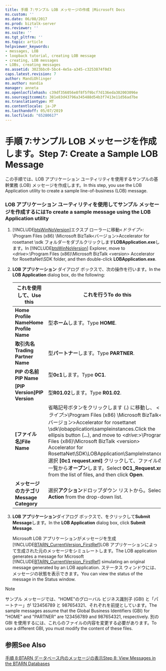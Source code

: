 ```yaml
---
title: 手順 7:サンプル LOB メッセージの作成 |Microsoft Docs
ms.custom: ''
ms.date: 06/08/2017
ms.prod: biztalk-server
ms.reviewer: ''
ms.suite: ''
ms.tgt_pltfrm: ''
ms.topic: article
helpviewer_keywords:
- messages, LOB
- loopback tutorial, creating LOB message
- creating, LOB messages
- LOBs, creating messages
ms.assetid: 3023bbc0-5bc4-4e5a-a345-c3253874f0d3
caps.latest.revision: 7
author: MandiOhlinger
ms.author: mandia
manager: anneta
ms.openlocfilehash: c39df356056e8f8f5f9bcf7d136eda302003096e
ms.sourcegitcommit: 381e83d43796a345488d54b3f7413e11d56ad7be
ms.translationtype: MT
ms.contentlocale: ja-JP
ms.lasthandoff: 05/07/2019
ms.locfileid: "65280617"
---
```

# <a name="step-7-create-a-sample-lob-message"></a><span data-ttu-id="c4b99-102">手順 7:サンプル LOB メッセージを作成します。</span><span class="sxs-lookup"><span data-stu-id="c4b99-102">Step 7: Create a Sample LOB Message</span></span>
<span data-ttu-id="c4b99-103">この手順では、LOB アプリケーション ユーティリティを使用するサンプルの基幹業務 (LOB) メッセージを作成します。</span><span class="sxs-lookup"><span data-stu-id="c4b99-103">In this step, you use the LOB Application utility to create a sample line-of-business (LOB) message.</span></span>  

### <a name="to-create-a-sample-message-using-the-lob-application-utility"></a><span data-ttu-id="c4b99-104">LOB アプリケーション ユーティリティを使用してサンプル メッセージを作成するには</span><span class="sxs-lookup"><span data-stu-id="c4b99-104">To create a sample message using the LOB Application utility</span></span>  

1. <span data-ttu-id="c4b99-105">[!INCLUDE[btsWinNoVersion](../../includes/btswinnoversion-md.md)]エクスプ ローラーに移動\<*ドライブ*\>: \Program Files (x86) \Microsoft BizTalk\<バージョン\>Accelerator for rosettanet \sdk フォルダーをダブルクリックします**LOBApplication.exe**します。</span><span class="sxs-lookup"><span data-stu-id="c4b99-105">In [!INCLUDE[btsWinNoVersion](../../includes/btswinnoversion-md.md)] Explorer, move to \<*drive*\>:\Program Files (x86)\Microsoft BizTalk \<version\> Accelerator for RosettaNet\SDK folder, and then double-click **LOBApplication.exe**.</span></span>  

2. <span data-ttu-id="c4b99-106">**LOB アプリケーション** ダイアログ ボックスで、次の操作を行います。</span><span class="sxs-lookup"><span data-stu-id="c4b99-106">In the **LOB Application** dialog box, do the following:</span></span>  


   |       <span data-ttu-id="c4b99-107">**これを使用して、**</span><span class="sxs-lookup"><span data-stu-id="c4b99-107">**Use this**</span></span>       |                                                                                                                       <span data-ttu-id="c4b99-108">**これを行う**</span><span class="sxs-lookup"><span data-stu-id="c4b99-108">**To do this**</span></span>                                                                                                                       |
   |--------------------------|------------------------------------------------------------------------------------------------------------------------------------------------------------------------------------------------------------------------------------------------------------|
   |  <span data-ttu-id="c4b99-109">**Home Profile Name**</span><span class="sxs-lookup"><span data-stu-id="c4b99-109">**Home Profile Name**</span></span>   |                                                                                                                       <span data-ttu-id="c4b99-110">型**ホーム**します。</span><span class="sxs-lookup"><span data-stu-id="c4b99-110">Type **HOME**.</span></span>                                                                                                                       |
   | <span data-ttu-id="c4b99-111">**取引先名**</span><span class="sxs-lookup"><span data-stu-id="c4b99-111">**Trading Partner Name**</span></span> |                                                                                                                     <span data-ttu-id="c4b99-112">型**パートナー**します。</span><span class="sxs-lookup"><span data-stu-id="c4b99-112">Type **PARTNER**.</span></span>                                                                                                                      |
   |       <span data-ttu-id="c4b99-113">**PIP の名前**</span><span class="sxs-lookup"><span data-stu-id="c4b99-113">**PIP Name**</span></span>       |                                                                                                                       <span data-ttu-id="c4b99-114">型**0c1**します。</span><span class="sxs-lookup"><span data-stu-id="c4b99-114">Type **0C1**.</span></span>                                                                                                                        |
   |     <span data-ttu-id="c4b99-115">**[PIP Version]**</span><span class="sxs-lookup"><span data-stu-id="c4b99-115">**PIP Version**</span></span>      |                                                                                                                      <span data-ttu-id="c4b99-116">型**R01.02**します。</span><span class="sxs-lookup"><span data-stu-id="c4b99-116">Type **R01.02**.</span></span>                                                                                                                      |
   |      <span data-ttu-id="c4b99-117">**[ファイル名]**</span><span class="sxs-lookup"><span data-stu-id="c4b99-117">**File Name**</span></span>       | <span data-ttu-id="c4b99-118">省略記号ボタンをクリックします (**.**) に移動し、 \<*ドライブ*:\>\Program Files (x86) \Microsoft BizTalk\<バージョン\>Accelerator for rosettanet \sdk\lobapplication\sampleinstances.</span><span class="sxs-lookup"><span data-stu-id="c4b99-118">Click the ellipsis button (**...**), and move to \<*drive*:\>\Program Files (x86)\Microsoft BizTalk \<version\> Accelerator for RosettaNet\SDK\LOBApplication\SampleInstances.</span></span> <span data-ttu-id="c4b99-119">選択 **[0c1 request.xml]** クリックして、ファイルの一覧から**オープン**します。</span><span class="sxs-lookup"><span data-stu-id="c4b99-119">Select **0C1_Request.xml** from the list of files, and then click **Open**.</span></span> |
   |   <span data-ttu-id="c4b99-120">**メッセージのカテゴリ**</span><span class="sxs-lookup"><span data-stu-id="c4b99-120">**Message Category**</span></span>   |                                                                                                         <span data-ttu-id="c4b99-121">選択**アクション**ドロップダウン リストから。</span><span class="sxs-lookup"><span data-stu-id="c4b99-121">Select **Action** from the drop-down list.</span></span>                                                                                                         |


3. <span data-ttu-id="c4b99-122">**LOB アプリケーション**ダイアログ ボックスで、をクリックして**Submit Message**します。</span><span class="sxs-lookup"><span data-stu-id="c4b99-122">In the **LOB Application** dialog box, click **Submit Message**.</span></span>  

   <span data-ttu-id="c4b99-123">Microsoft LOB アプリケーションがメッセージを生成[!INCLUDE[BTARN_CurrentVersion_FirstRef](../../includes/btarn-currentversion-firstref-md.md)]LOB アプリケーションによって生成された元のメッセージをシミュレートします。</span><span class="sxs-lookup"><span data-stu-id="c4b99-123">The LOB application generates a message for Microsoft [!INCLUDE[BTARN_CurrentVersion_FirstRef](../../includes/btarn-currentversion-firstref-md.md)] simulating an original message generated by an LOB application.</span></span> <span data-ttu-id="c4b99-124">ステータス ウィンドウには、メッセージの状態を表示できます。</span><span class="sxs-lookup"><span data-stu-id="c4b99-124">You can view the status of the message in the Status window.</span></span>  

> [!NOTE]
>  <span data-ttu-id="c4b99-125">サンプル メッセージでは、"HOME"のグローバル ビジネス識別子 (GBI) と「パートナー」が 123456789 と 987654321、それぞれを前提としています。</span><span class="sxs-lookup"><span data-stu-id="c4b99-125">The sample messages assume that the Global Business Identifiers (GBI) for "HOME" and "PARTNER" are 123456789 and 987654321, respectively.</span></span> <span data-ttu-id="c4b99-126">別の GBI を使用するには、これらのファイルの内容を変更する必要があります。</span><span class="sxs-lookup"><span data-stu-id="c4b99-126">To use a different GBI, you must modify the content of these files.</span></span>  

## <a name="see-also"></a><span data-ttu-id="c4b99-127">参照</span><span class="sxs-lookup"><span data-stu-id="c4b99-127">See Also</span></span>  
 [<span data-ttu-id="c4b99-128">手順 8:BTARN データベース内のメッセージの表示</span><span class="sxs-lookup"><span data-stu-id="c4b99-128">Step 8: View Messages in the BTARN Databases</span></span>](../../adapters-and-accelerators/accelerator-rosettanet/step-8-view-messages-in-the-btarn-databases.md)
